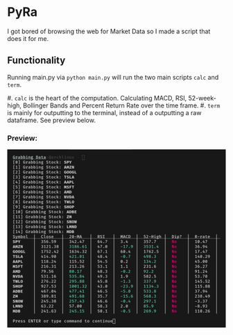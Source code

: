 # PyRa
I got bored of browsing the web for Market Data so I made a script that does it for me.

## Functionality
Running main.py via `python main.py` will run the two main scripts `calc` and `term`.

#. `calc` is the heart of the computation. Calculating MACD, RSI, 52-week-high, Bollinger Bands and Percent Return Rate over the time frame.
#. `term` is mainly for outputting to the terminal, instead of a outputting a raw dataframe. See preview below.


### Preview:
![desktop preview](preview.png)
